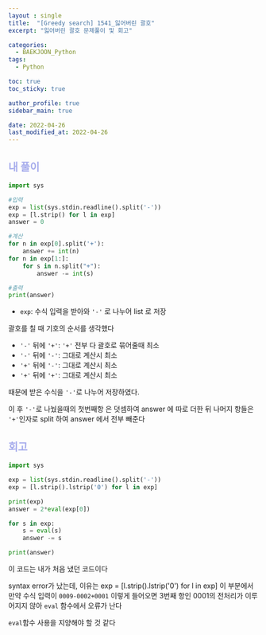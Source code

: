```yaml
---
layout : single
title:  "[Greedy search] 1541_잃어버린 괄호"
excerpt: "잃어버린 괄호 문제풀이 및 회고"

categories:
  - BAEKJOON_Python
tags:
  - Python

toc: true
toc_sticky: true

author_profile: true
sidebar_main: true

date: 2022-04-26
last_modified_at: 2022-04-26
---
```


## <span style="color: #a6acec">내 풀이</span>

```python
import sys

#입력
exp = list(sys.stdin.readline().split('-'))
exp = [l.strip() for l in exp]
answer = 0

#계산
for n in exp[0].split('+'):
    answer += int(n)
for n in exp[1:]:
    for s in n.split("+"):
        answer -= int(s)

#출력
print(answer)
```

- `exp`: 수식 입력을 받아와 `'-'` 로 나누어 list 로 저장

	

괄호를 칠 때 기호의 순서를 생각했다

- `'-'` 뒤에 `'+'`: `'+'` 전부 다 괄호로 묶어줄때 최소
- `'-'` 뒤에 `'-'`: 그대로 계산시 최소
- `'+'` 뒤에 `'-'`: 그대로 계산시 최소
- `'+'` 뒤에 `'+'`: 그대로 계산시 최소

때문에 받은 수식을 `'-'`로 나누어 저장하였다. 

이 후 `'-'`로 나눴을때의 첫번째항 은 덧셈하여 answer 에 따로 더한 뒤 나머지 항들은 `'+'`인자로 split 하여 answer 에서 전부 빼준다



## <span style="color: #a6acec">회고</span>

```python
import sys

exp = list(sys.stdin.readline().split('-'))
exp = [l.strip().lstrip('0') for l in exp]

print(exp)
answer = 2*eval(exp[0])

for s in exp:
    s = eval(s)
    answer -= s

print(answer)
```

이 코드는 내가 처음 냈던 코드이다

syntax error가 났는데, 이유는 exp = [l.strip().lstrip('0') for l in exp] 이 부분에서 만약 수식 입력이 `0009-0002+0001` 이렇게 들어오면 3번째 항인 0001의 전처리가 이루어지지 않아 `eval` 함수에서 오류가 난다

`eval`함수 사용을 지양해야 할 것 같다
